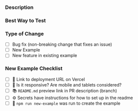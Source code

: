 ### Description

<!--
  ✍️ Write a short summary of your work. Screenshots and videos are welcome!
-->

<!-- Link to readme.md on your branch -->

### Best Way to Test

<!--
  Give a quick description of steps to test your changes. For examples a deployment URL allows us to jump directly to it.
-->

### Type of Change

- [ ] Bug fix (non-breaking change that fixes an issue)
- [ ] New Example
- [ ] New feature in existing example

### New Example Checklist

- [ ] 🚀 Link to deployment URL on Vercel
- [ ] 📱 Is it responsive? Are mobile and tablets considered?
- [ ] 📚 `README.md` preview link in PR description (branch)
- [ ] ⚙️ Secrets have instructions for how to set up in the readme
- [ ] 🛫 `npm run new-example` was run to create the example
